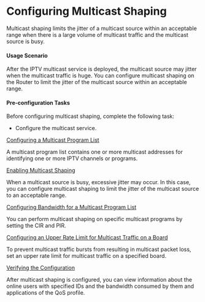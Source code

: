 Configuring Multicast Shaping
=============================

Multicast shaping limits the jitter of a multicast source within an acceptable range when there is a large volume of multicast traffic and the multicast source is busy.

#### Usage Scenario

After the IPTV multicast service is deployed, the multicast source may jitter when the multicast traffic is huge. You can configure multicast shaping on the Router to limit the jitter of the multicast source within an acceptable range.


#### Pre-configuration Tasks

Before configuring multicast shaping, complete the following task:

* Configure the multicast service.


[Configuring a Multicast Program List](../../../../software/nev8r10_vrpv8r16/user/ne/dc_ne_qos_cfg_013859.html)

A multicast program list contains one or more multicast addresses for identifying one or more IPTV channels or programs.

[Enabling Multicast Shaping](../../../../software/nev8r10_vrpv8r16/user/ne/dc_ne_qos_cfg_013860.html)

When a multicast source is busy, excessive jitter may occur. In this case, you can configure multicast shaping to limit the jitter of the multicast source to an acceptable range.

[Configuring Bandwidth for a Multicast Program List](../../../../software/nev8r10_vrpv8r16/user/ne/dc_ne_qos_cfg_013861.html)

You can perform multicast shaping on specific multicast programs by setting the CIR and PIR.

[Configuring an Upper Rate Limit for Multicast Traffic on a Board](../../../../software/nev8r10_vrpv8r16/user/ne/dc_ne_qos_cfg_002046.html)

To prevent multicast traffic bursts from resulting in multicast packet loss, set an upper rate limit for multicast traffic on a specified board.

[Verifying the Configuration](../../../../software/nev8r10_vrpv8r16/user/ne/dc_ne_qos_cfg_013865.html)

After multicast shaping is configured, you can view information about the online users with specified IDs and the bandwidth consumed by them and applications of the QoS profile.
